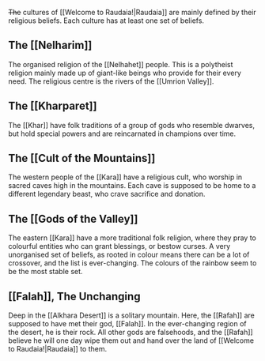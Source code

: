 ~~The~~ cultures of [[Welcome to Raudaia!|Raudaia]] are mainly defined by their religious beliefs. Each culture has at least one set of beliefs.

## The [[Nelharim]]

The organised religion of the [[Nelhahet]] people. This is a polytheist religion mainly made up of giant-like beings who provide for their every need. The religious centre is the rivers of the [[Umrion Valley]].

## The [[Kharparet]]

The [[Khar]] have folk traditions of a group of gods who resemble dwarves, but hold special powers and are reincarnated in champions over time.

## The [[Cult of the Mountains]]

The western people of the [[Kara]] have a religious cult, who worship in sacred caves high in the mountains. Each cave is supposed to be home to a different legendary beast, who crave sacrifice and donation.

## The [[Gods of the Valley]]

The eastern [[Kara]] have a more traditional folk religion, where they pray to colourful entities who can grant blessings, or bestow curses. A very unorganised set of beliefs, as rooted in colour means there can be a lot of crossover, and the list is ever-changing. The colours of the rainbow seem to be the most stable set.

## [[Falah]], The Unchanging

Deep in the [[Alkhara Desert]] is a solitary mountain. Here, the [[Rafah]] are supposed to have met their god, [[Falah]]. In the ever-changing region of the desert, he is their rock. All other gods are falsehoods, and the [[Rafah]] believe he will one day wipe them out and hand over the land of [[Welcome to Raudaia!|Raudaia]] to them.